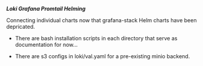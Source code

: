 ***Loki Grafana Promtail Helming***

Connecting individual charts now that grafana-stack Helm charts have been depricated.

* There are bash installation scripts in each directory that serve as documentation for now...

* There are s3 configs in loki/val.yaml for a pre-existing minio backend.
